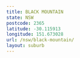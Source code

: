 ```yaml
---
title: BLACK MOUNTAIN
state: NSW
postcode: 2365
latitude: -30.115913
longitude: 151.673028
url: /nsw/black-mountain/
layout: suburb
---
```

